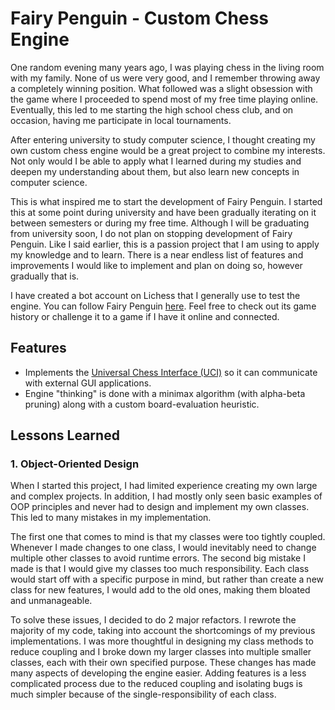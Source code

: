 # Fairy Penguin - Custom Chess Engine
One random evening many years ago, I was playing chess in the living room with my family. None of us were very good, and I remember throwing away a completely winning position. What followed was a slight obsession with the game where I proceeded to spend most of my free time playing online. Eventually, this led to me starting the high school chess club, and on occasion, having me participate in local tournaments.

After entering university to study computer science, I thought creating my own custom chess engine would be a great project to combine my interests. Not only would I be able to apply what I learned during my studies and deepen my understanding about them, but also learn new concepts in computer science.

This is what inspired me to start the development of Fairy Penguin. I started this at some point during university and have been gradually iterating on it between semesters or during my free time. Although I will be graduating from university soon, I do not plan on stopping development of Fairy Penguin. Like I said earlier, this is a passion project that I am using to apply my knowledge and to learn. There is a near endless list of features and improvements I would like to implement and plan on doing so, however gradually that is. 

I have created a bot account on Lichess that I generally use to test the engine. You can follow Fairy Penguin [here](https://lichess.org/@/FairyPenguin). Feel free to check out its game history or challenge it to a game if I have it online and connected.

## Features
- Implements the [Universal Chess Interface (UCI)](https://www.shredderchess.com/chess-features/uci-universal-chess-interface.html) so it can communicate with external GUI applications.
- Engine "thinking" is done with a minimax algorithm (with alpha-beta pruning) along with a custom board-evaluation heuristic.

## Lessons Learned
### 1. Object-Oriented Design
When I started this project, I had limited experience creating my own large and complex projects. In addition, I had mostly only seen basic examples of OOP principles and never had to design and implement my own classes. This led to many mistakes in my implementation. 

The first one that comes to mind is that my classes were too tightly coupled. Whenever I made changes to one class, I would inevitably need to change multiple other classes to avoid runtime errors. 
The second big mistake I made is that I would give my classes too much responsibility. Each class would start off with a specific purpose in mind, but rather than create a new class for new features, I would add to the old ones, making them bloated and unmanageable. 

To solve these issues, I decided to do 2 major refactors. I rewrote the majority of my code, taking into account the shortcomings of my previous implementations. I was more thoughtful in designing my class methods to reduce coupling and I broke down my larger classes into multiple smaller classes, each with their own specified purpose. These changes has made many aspects of developing the engine easier. Adding features is a less complicated process due to the reduced coupling and isolating bugs is much simpler because of the single-responsibility of each class.
